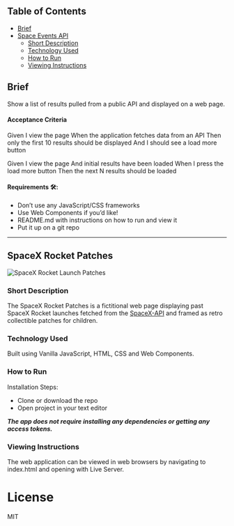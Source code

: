 ## Table of Contents

- [Brief](#brief)
- [Space Events API](#space-events-api)
  - [Short Description](#short-description)
  - [Technology Used](#technology-used)
  - [How to Run](#how-to-run)
  - [Viewing Instructions](#viewing-instructions)

## Brief

Show a list of results pulled from a public API and displayed on a web page.

#### Acceptance Criteria

Given I view the page
When the application fetches data from an API
Then only the first 10 results should be displayed
And I should see a load more button

Given I view the page
And initial results have been loaded
When I press the load more button
Then the next N results should be loaded

#### Requirements 🛠:

- Don’t use any JavaScript/CSS frameworks
- Use Web Components if you’d like!
- README.md with instructions on how to run and view it
- Put it up on a git repo

---

## SpaceX Rocket Patches

![SpaceX Rocket Launch Patches](https://github.com/HotSauceNinja/space-eureka/blob/main/images/SpaceX_patches_demo.gif?raw=true)

### Short Description

The SpaceX Rocket Patches is a fictitional web page displaying past SpaceX Rocket launches fetched from the [SpaceX-API](https://github.com/r-spacex/SpaceX-API) and framed as retro collectible patches for children.

### Technology Used

Built using Vanilla JavaScript, HTML, CSS and Web Components.

### How to Run

Installation Steps:

- Clone or download the repo
- Open project in your text editor

**_The app does not require installing any dependencies or getting any access tokens._**

### Viewing Instructions

The web application can be viewed in web browsers by navigating to index.html and opening with Live Server.

# License

MIT
